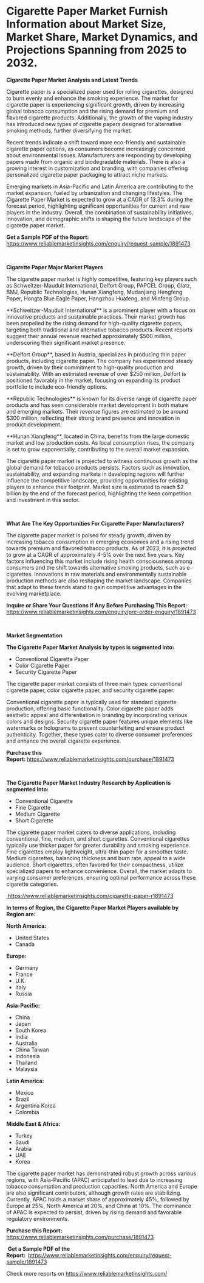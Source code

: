 <p><h1>Cigarette Paper Market Furnish Information about Market Size, Market Share, Market Dynamics, and Projections Spanning from 2025 to 2032.</h1></p><p><strong>Cigarette Paper Market Analysis and Latest Trends</strong></p>
<p><p>Cigarette paper is a specialized paper used for rolling cigarettes, designed to burn evenly and enhance the smoking experience. The market for cigarette paper is experiencing significant growth, driven by increasing global tobacco consumption and the rising demand for premium and flavored cigarette products. Additionally, the growth of the vaping industry has introduced new types of cigarette papers designed for alternative smoking methods, further diversifying the market.</p><p>Recent trends indicate a shift toward more eco-friendly and sustainable cigarette paper options, as consumers become increasingly concerned about environmental issues. Manufacturers are responding by developing papers made from organic and biodegradable materials. There is also a growing interest in customization and branding, with companies offering personalized cigarette paper packaging to attract niche markets.</p><p>Emerging markets in Asia-Pacific and Latin America are contributing to the market expansion, fueled by urbanization and changing lifestyles. The Cigarette Paper Market is expected to grow at a CAGR of 13.3% during the forecast period, highlighting significant opportunities for current and new players in the industry. Overall, the combination of sustainability initiatives, innovation, and demographic shifts is shaping the future landscape of the cigarette paper market.</p></p>
<p><strong>Get a Sample PDF of the Report:&nbsp;</strong> <a href="https://www.reliablemarketinsights.com/enquiry/request-sample/1891473?utm_campaign=3258&utm_medium=2&utm_source=Github&utm_content=ia&utm_term=28032025&utm_id=cigarette-paper">https://www.reliablemarketinsights.com/enquiry/request-sample/1891473</a></p>
<p>&nbsp;</p>
<p><strong>Cigarette Paper Major Market Players</strong></p>
<p><p>The cigarette paper market is highly competitive, featuring key players such as Schweitzer-Mauduit International, Delfort Group, PAPCEL Group, Glatz, BMJ, Republic Technologies, Hunan Xiangfeng, Mudanjiang Hengfeng Paper, Hongta Blue Eagle Paper, Hangzhou Huafeng, and Minfeng Group.</p><p>**Schweitzer-Mauduit International** is a prominent player with a focus on innovative products and sustainable practices. Their market growth has been propelled by the rising demand for high-quality cigarette papers, targeting both traditional and alternative tobacco products. Recent reports suggest their annual revenue reached approximately $500 million, underscoring their significant market presence.</p><p>**Delfort Group**, based in Austria, specializes in producing thin paper products, including cigarette paper. The company has experienced steady growth, driven by their commitment to high-quality production and sustainability. With an estimated revenue of over $250 million, Delfort is positioned favorably in the market, focusing on expanding its product portfolio to include eco-friendly options.</p><p>**Republic Technologies** is known for its diverse range of cigarette paper products and has seen considerable market development in both mature and emerging markets. Their revenue figures are estimated to be around $300 million, reflecting their strong brand presence and innovation in product development.</p><p>**Hunan Xiangfeng**, located in China, benefits from the large domestic market and low production costs. As local consumption rises, the company is set to grow exponentially, contributing to the overall market expansion.</p><p>The cigarette paper market is projected to witness continuous growth as the global demand for tobacco products persists. Factors such as innovation, sustainability, and expanding markets in developing regions will further influence the competitive landscape, providing opportunities for existing players to enhance their footprint. Market size is estimated to reach $2 billion by the end of the forecast period, highlighting the keen competition and investment in this sector.</p></p>
<p>&nbsp;</p>
<p><strong>What Are The Key Opportunities For Cigarette Paper Manufacturers?</strong></p>
<p><p>The cigarette paper market is poised for steady growth, driven by increasing tobacco consumption in emerging economies and a rising trend towards premium and flavored tobacco products. As of 2023, it is projected to grow at a CAGR of approximately 4-5% over the next five years. Key factors influencing this market include rising health consciousness among consumers and the shift towards alternative smoking products, such as e-cigarettes. Innovations in raw materials and environmentally sustainable production methods are also reshaping the market landscape. Companies that adapt to these trends stand to gain competitive advantages in the evolving marketplace.</p></p>
<p><strong>Inquire or Share Your Questions If Any Before Purchasing This Report:</strong> <a href="https://www.reliablemarketinsights.com/enquiry/pre-order-enquiry/1891473?utm_campaign=3258&utm_medium=2&utm_source=Github&utm_content=ia&utm_term=28032025&utm_id=cigarette-paper">https://www.reliablemarketinsights.com/enquiry/pre-order-enquiry/1891473</a></p>
<p>&nbsp;</p>
<p><strong>Market Segmentation</strong></p>
<p><strong>The Cigarette Paper Market Analysis by types is segmented into:</strong></p>
<p><ul><li>Conventional Cigarette Paper</li><li>Color Cigarette Paper</li><li>Security Cigarette Paper</li></ul></p>
<p><p>The cigarette paper market consists of three main types: conventional cigarette paper, color cigarette paper, and security cigarette paper. </p><p>Conventional cigarette paper is typically used for standard cigarette production, offering basic functionality. Color cigarette paper adds aesthetic appeal and differentiation in branding by incorporating various colors and designs. Security cigarette paper features unique elements like watermarks or holograms to prevent counterfeiting and ensure product authenticity. Together, these types cater to diverse consumer preferences and enhance the overall cigarette experience.</p></p>
<p><strong>Purchase this Report:&nbsp;</strong><a href="https://www.reliablemarketinsights.com/purchase/1891473?utm_campaign=3258&utm_medium=2&utm_source=Github&utm_content=ia&utm_term=28032025&utm_id=cigarette-paper">https://www.reliablemarketinsights.com/purchase/1891473</a></p>
<p>&nbsp;</p>
<p><strong>The Cigarette Paper Market Industry Research by Application is segmented into:</strong></p>
<p><ul><li>Conventional Cigarette</li><li>Fine Cigarette</li><li>Medium Cigarette</li><li>Short Cigarette</li></ul></p>
<p><p>The cigarette paper market caters to diverse applications, including conventional, fine, medium, and short cigarettes. Conventional cigarettes typically use thicker paper for greater durability and smoking experience. Fine cigarettes employ lightweight, ultra-thin paper for a smoother taste. Medium cigarettes, balancing thickness and burn rate, appeal to a wide audience. Short cigarettes, often favored for their compactness, utilize specialized papers to enhance convenience. Overall, the market adapts to varying consumer preferences, ensuring optimal performance across these cigarette categories.</p></p>
<p><a href="https://www.reliablemarketinsights.com/cigarette-paper-r1891473?utm_campaign=3258&utm_medium=2&utm_source=Github&utm_content=ia&utm_term=28032025&utm_id=cigarette-paper">&nbsp;https://www.reliablemarketinsights.com/cigarette-paper-r1891473</a></p>
<p><strong>In terms of Region, the Cigarette Paper Market Players available by Region are:</strong></p>
<p>
    <p> <strong> North America: </strong>
        <ul>
            <li>United States</li>
            <li>Canada</li>
        </ul>
        </p> 
    <p> <strong> Europe: </strong>
        <ul>
            <li>Germany</li>
            <li>France</li>
            <li>U.K.</li>
            <li>Italy</li>
            <li>Russia</li>
        </ul>
        </p> 
    <p> <strong> Asia-Pacific: </strong>
        <ul>
            <li>China</li>
            <li>Japan</li>
            <li>South Korea</li>
            <li>India</li>
            <li>Australia</li>
            <li>China Taiwan</li>
            <li>Indonesia</li>
            <li>Thailand</li>
            <li>Malaysia</li>
        </ul>
        </p> 
    <p> <strong> Latin America: </strong>
        <ul>
            <li>Mexico</li>
            <li>Brazil</li>
            <li>Argentina Korea</li>
            <li>Colombia</li>
        </ul>
        </p> 
    <p> <strong> Middle East & Africa: </strong>
        <ul>
            <li>Turkey</li>
            <li>Saudi</li>
            <li>Arabia</li>
            <li>UAE</li>
            <li>Korea</li>
        </ul>
    </p>
    </p>
<p><p>The cigarette paper market has demonstrated robust growth across various regions, with Asia-Pacific (APAC) anticipated to lead due to increasing tobacco consumption and production capacities. North America and Europe are also significant contributors, although growth rates are stabilizing. Currently, APAC holds a market share of approximately 45%, followed by Europe at 25%, North America at 20%, and China at 10%. The dominance of APAC is expected to persist, driven by rising demand and favorable regulatory environments.</p></p>
<p><strong>Purchase this Report: </strong><a href="https://www.reliablemarketinsights.com/purchase/1891473?utm_campaign=3258&utm_medium=2&utm_source=Github&utm_content=ia&utm_term=28032025&utm_id=cigarette-paper">https://www.reliablemarketinsights.com/purchase/1891473</a></p>
<p>&nbsp;<strong>Get a Sample PDF of the Report:&nbsp;&nbsp;</strong><a href="https://www.reliablemarketinsights.com/enquiry/request-sample/1891473?utm_campaign=3258&utm_medium=2&utm_source=Github&utm_content=ia&utm_term=28032025&utm_id=cigarette-paper">https://www.reliablemarketinsights.com/enquiry/request-sample/1891473</a></p>
<p><strong></strong></p>
<p>Check more reports on <a href="https://www.reliablemarketinsights.com/?utm_campaign=3258&utm_medium=2&utm_source=Github&utm_content=ia&utm_term=28032025&utm_id=cigarette-paper">https://www.reliablemarketinsights.com/</a></p>